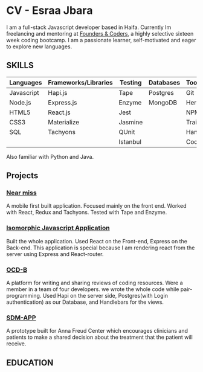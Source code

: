 # CV - Esraa Jbara

I am a full-stack Javascript developer based in Haifa. Currently Im freelancing and mentoring at [Founders & Coders](www.foundersandcoders.com), a highly selective sixteen week coding bootcamp. I am a passionate learner, self-motivated and eager to explore new languages.

## SKILLS

| Languages | Frameworks/Libraries | Testing | Databases | Tools/Others |
| --------- | -------------------- | ------- | --------- | ------------ |
|Javascript | Hapi.js              | Tape    | Postgres  | Git          |
|Node.js    | Express.js           | Enzyme  | MongoDB   | Heroku       |
|HTML5      | React.js             | Jest    |           | NPM          |
|CSS3       | Materialize          | Jasmine |           | Traivs CI    |
|SQL        | Tachyons             | QUnit   |           | Handlebars   |
|           |                      | Istanbul|           | CodeCov      |

Also familiar with Python and Java.


## Projects
### [Near miss](https://berkely-homes-interventions.herokuapp.com/)
A mobile first built application. Focused mainly on the front end.
Worked with React, Redux and Tachyons. Tested with Tape and Enzyme.

### [Isomorphic Javascript Application](https://github.com/esraajb/IsoJSapp)
Built the whole application. Used React on the Front-end, Express on the Back-end.
This application is special because I am rendering react from the server using Express and React-router.

### [OCD-B](https://github.com/NodeGroup2/OCD-B)
A platform for writing and sharing reviews of coding resources.
Were a member in a team of four developers. we wrote the whole code while pair-programming.
Used Hapi on the server side, Postgres(with Login authentication) as our Database, and Handlebars for the views.

### [SDM-APP](https://cypiapt-lndse.github.io/sdm-app/)
A prototype built for Anna Freud Center which encourages clinicians and patients to make a shared decision about the treatment that the patient will receive.
## EDUCATION
